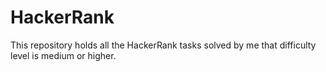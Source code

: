 # HackerRank
This repository holds all the HackerRank tasks solved by me that difficulty level is medium or higher.
